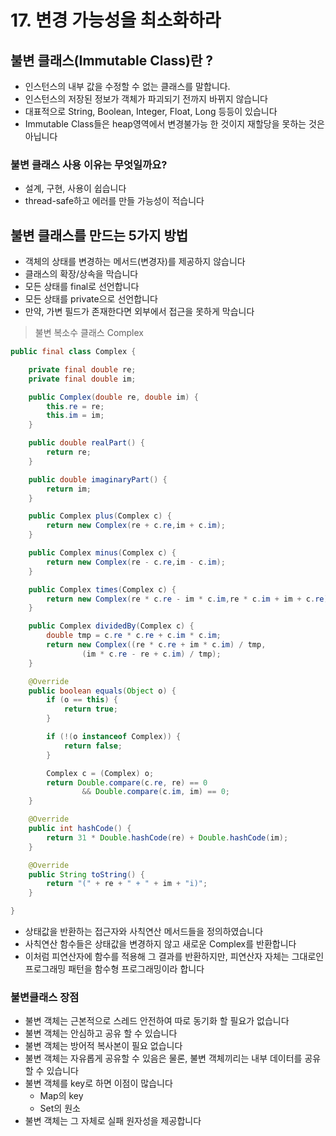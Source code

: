 # 17.  변경 가능성을 최소화하라
## 불변 클래스(Immutable Class)란 ?
* 인스턴스의 내부 값을 수정할 수 없는 클래스를 말합니다.
* 인스턴스의 저장된 정보가 객체가 파괴되기 전까지 바뀌지 않습니다
* 대표적으로 String, Boolean, Integer, Float, Long 등등이 있습니다
* Immutable Class들은 heap영역에서 변경불가능 한 것이지 재할당을 못하는 것은 아닙니다

### 불변 클래스 사용 이유는 무엇일까요?
* 설계, 구현, 사용이 쉽습니다
* thread-safe하고 에러를 만들 가능성이 적습니다


## 불변 클래스를 만드는 5가지 방법
* 객체의 상태를 변경하는 메서드(변경자)를 제공하지 않습니다
* 클래스의 확장/상속을 막습니다
* 모든 상태를 final로 선언합니다
* 모든 상태를 private으로 선언합니다
* 만약, 가변 필드가 존재한다면 외부에서 접근을 못하게 막습니다

> 불변 복소수 클래스 Complex
```java
public final class Complex {

    private final double re;
    private final double im;

    public Complex(double re, double im) {
        this.re = re;
        this.im = im;
    }

    public double realPart() {
        return re;
    }

    public double imaginaryPart() {
        return im;
    }

    public Complex plus(Complex c) {
        return new Complex(re + c.re,im + c.im);
    }

    public Complex minus(Complex c) {
        return new Complex(re - c.re,im - c.im);
    }

    public Complex times(Complex c) {
        return new Complex(re * c.re - im * c.im,re * c.im + im + c.re);
    }

    public Complex dividedBy(Complex c) {
        double tmp = c.re * c.re + c.im * c.im;
        return new Complex((re * c.re + im * c.im) / tmp,
                (im * c.re - re + c.im) / tmp);
    }

    @Override
    public boolean equals(Object o) {
        if (o == this) {
            return true;
        }

        if (!(o instanceof Complex)) {
            return false;
        }

        Complex c = (Complex) o;
        return Double.compare(c.re, re) == 0
                && Double.compare(c.im, im) == 0;
    }

    @Override
    public int hashCode() {
        return 31 * Double.hashCode(re) + Double.hashCode(im);
    }

    @Override
    public String toString() {
        return "(" + re + " + " + im + "i)";
    }

}
```

* 상태값을 반환하는 접근자와 사칙연산 메서드들을 정의하였습니다
* 사칙연산 함수들은 상태값을 변경하지 않고 새로운 Complex를 반환합니다
* 이처럼 피연산자에 함수를 적용해 그 결과를 반환하지만, 피연산자 자체는 그대로인 프로그래밍 패턴을 함수형 프로그래밍이라 합니다

### 불변클래스 장점
* 불변 객체는 근본적으로 스레드 안전하여 따로 동기화 할 필요가 없습니다
* 불변 객체는 안심하고 공유 할 수 있습니다
* 불변 객체는 방어적 복사본이 필요 없습니다
* 불변 객체는 자유롭게 공유할 수 있음은 물론, 불변 객체끼리는 내부 데이터를 공유할 수 있습니다
* 불변 객체를 key로 하면 이점이 많습니다
    * Map의 key
    * Set의 원소
* 불변 객체는 그 자체로 실패 원자성을 제공합니다
